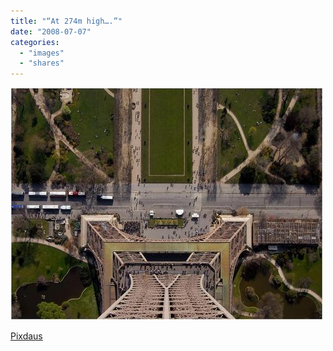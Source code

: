 ```yaml
---
title: "“At 274m high….”"
date: "2008-07-07"
categories: 
  - "images"
  - "shares"
---
```


![](images/4wnP83SaFb4g38gahnt9EKsq_1280.jpg)

[Pixdaus](http://pixdaus.com/single.php?id=59775)
